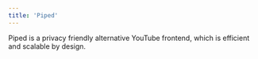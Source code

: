```yaml
---
title: 'Piped'
---
```


Piped is a privacy friendly alternative YouTube frontend, which is efficient and scalable by design. 
